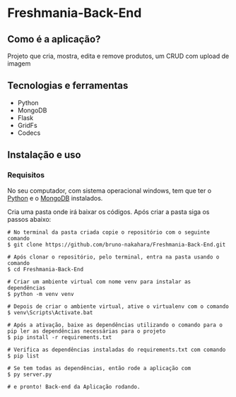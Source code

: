 <h1>Freshmania-Back-End</h1>

<h2>Como é a aplicação?</h2>

<p>Projeto que cria, mostra, edita e remove produtos, um CRUD com upload de imagem</p>

<h2>Tecnologias e ferramentas</h2>

<ul>
  <li>Python</li>
  <li>MongoDB</li>
  <li>Flask</li>
  <li>GridFs</li>
  <li>Codecs</li>
</ul>

<h2>Instalação e uso</h2>

<h3>Requisitos</h3>
<p>No seu computador, com sistema operacional windows, tem que ter o <a href="https://www.python.org/downloads/">Python</a> e o <a href="https://www.mongodb.com/try/download/community">MongoDB</a> instalados.</p>

<p>Cria uma pasta onde irá baixar os códigos. Após criar a pasta siga os passos abaixo:</p>

```
# No terminal da pasta criada copie o repositório com o seguinte comando
$ git clone https://github.com/bruno-nakahara/Freshmania-Back-End.git

# Após clonar o repositório, pelo terminal, entra na pasta usando o comando
$ cd Freshmania-Back-End

# Criar um ambiente virtual com nome venv para instalar as dependências
$ python -m venv venv

# Depois de criar o ambiente virtual, ative o virtualenv com o comando
$ venv\Scripts\Activate.bat

# Após a ativação, baixe as dependências utilizando o comando para o pip ler as dependências necessárias para o projeto
$ pip install -r requirements.txt

# Verifica as dependências instaladas do requirements.txt com comando
$ pip list

# Se tem todas as dependências, então rode a aplicação com
$ py server.py

# e pronto! Back-end da Aplicação rodando.
